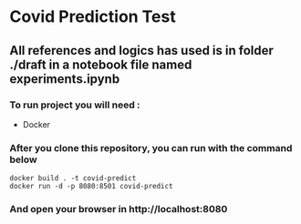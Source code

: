 # Covid Prediction Test

## All references and logics has used is in folder ./draft in a notebook file named experiments.ipynb

### To run project you will need :

* Docker

### After you clone this repository, you can run with the command below

```
docker build . -t covid-predict
docker run -d -p 8080:8501 covid-predict
```

### And open your browser in http://localhost:8080
